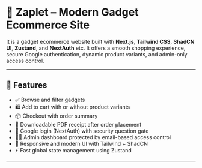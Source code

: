 # 🛒 Zaplet – Modern Gadget Ecommerce Site

It is a gadget ecommerce website built with **Next.js**, **Tailwind CSS**, **ShadCN UI**, **Zustand**, and **NextAuth** etc. It offers a smooth shopping experience, secure Google authentication, dynamic product variants, and admin-only access control.

---

## 🚀 Features

- ✅ Browse and filter gadgets
- 🛍️ Add to cart with or without product variants
- 📦 Checkout with order summary
- 🧾 Downloadable PDF receipt after order placement
- 🔐 Google login (NextAuth) with security question gate
- 👨‍💻 Admin dashboard protected by email-based access control
- 🌙 Responsive and modern UI with Tailwind + ShadCN
- ⚡ Fast global state management using Zustand

---
